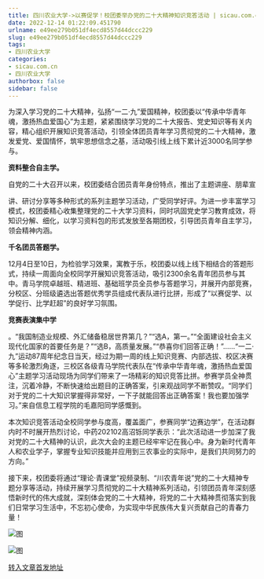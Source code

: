 ```yaml
---
title: 四川农业大学->以赛促学！校团委举办党的二十大精神知识竞答活动 | sicau.com.cn
date: 2022-12-14 01:22:09.451790
urlname: e49ee279b051df4ecd8557d44dccc229
slug: e49ee279b051df4ecd8557d44dccc229
tags: 
- 四川农业大学
categories:
- sicau.com.cn
- 四川农业大学
authorbox: false
sidebar: false
---
```

为深入学习党的二十大精神，弘扬“一二·九”爱国精神，校团委以“传承中华青年魂，激扬热血爱国心”为主题，紧紧围绕学习党的二十大报告、党史知识等有关内容，精心组织开展知识竞答活动，引领全体团员青年学习贯彻党的二十大精神，激发爱党、爱国情怀，筑牢思想信念之基，活动吸引线上线下累计近3000名同学参与。

**资料整合自主学。**

自党的二十大召开以来，校团委结合团员青年身份特点，推出了主题讲座、朋辈宣
<!--more-->
讲、研讨分享等多种形式的系列主题学习活动，广受同学好评。为进一步丰富学习模式，校团委精心收集整理党的二十大学习资料，同时巩固党史学习教育成效，将知识分解、细化，以学习资料包的形式发放至各期团校，引导团员青年自主学习，领会精神内涵。

**千名团员答题学。**

12月4日至10日，为检验学习效果，寓教于乐，校团委以线上线下相结合的答题形式，持续一周面向全校同学开展知识竞答活动，吸引2300余名青年团员参与其中。青马学院卓越班、精进班、基础班学员全员参与答题学习，并展开内部竞赛，分校区、分班级遴选出答题优秀学员组成代表队进行比拼，形成了“以赛促学、以学促行、比学赶超”的良好学习氛围。

**竞赛表演集中学**

。“我国制造业规模、外汇储备稳居世界第几？”“选A，第一。”“全面建设社会主义现代化国家的首要任务是？”“选B，高质量发展。”“恭喜你们回答正确！”……“一二·九”运动87周年纪念日当天，经过为期一周的线上知识竞赛、内部选拔、校区决赛等多轮激烈角逐，三校区各级青马学院代表队在“传承中华青年魂，激扬热血爱国心”主题学习活动现场为同学们带来了一场精彩的知识竞答比拼。参赛学员全神贯注，沉着冷静，不断快速给出题目的正确答案，引来观战同学不断赞叹。“同学们对于党的二十大知识掌握得非常好，一下子就能回答出正确答案！我也要加强学习。”来自信息工程学院的毛嘉阳同学感慨到。

本次知识竞答活动全校同学参与度高，覆盖面广，参赛同学“边赛边学”，在活动群内时不时展开热烈讨论，中药202102高沼铄同学表示：“此次活动进一步加深了我对党的二十大精神的认识，此次大会的主题已经牢牢记在我心中。身为新时代青年人和农业学子，掌握专业知识技能并应用到三农事业的实际中，是我们共同努力的方向。”

接下来，校团委将通过“理论·青课堂”视频录制、“川农青年说”党的二十大精神专题分享等活动，持续开展学习贯彻党的二十大精神系列活动，引领团员青年深刻感悟新时代的伟大成就，深刻体会党的二十大精神，将党的二十大精神贯彻落实到我们日常学习生活中，不忘初心使命，为实现中华民族伟大复兴贡献自己的青春力量！

![图](https://news.sicau.edu.cn/__local/4/3A/A0/EDBF01D75B2C4E1F8EB1113772C_EAE829EF_63B70.png)

![图](https://news.sicau.edu.cn/__local/D/E8/DD/90F9673ECA281634F865A386CB5_58D7160E_521EA.png)

[转入文章首发地址](https://news.sicau.edu.cn/info/1078/70548.htm)